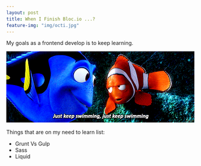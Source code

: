```yaml
---
layout: post
title: When I Finish Bloc.io ...?
feature-img: "img/octi.jpg"
---
```


My goals as a frontend develop is to keep learning.


![Hang In There Image](/img/swimming.gif)

Things that are on my need to learn list:

* Grunt Vs Gulp
* Sass
* Liquid




